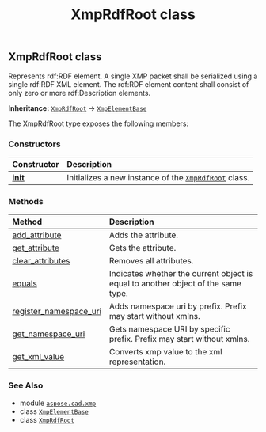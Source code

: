 ﻿---
title: XmpRdfRoot class
second_title: Aspose.CAD for Python via .NET API References
description: 
type: docs
weight: 120
url: /aspose.cad.xmp/xmprdfroot/
is_root: false
---

## XmpRdfRoot class

Represents rdf:RDF element.
A single XMP packet shall be serialized using a single rdf:RDF XML element. The rdf:RDF element content shall consist of only zero or more rdf:Description elements.



**Inheritance:** [`XmpRdfRoot`](/cad/python-net/aspose.cad.xmp/xmprdfroot) → 
[`XmpElementBase`](/cad/python-net/aspose.cad.xmp/xmpelementbase)



The XmpRdfRoot type exposes the following members:

### Constructors
| Constructor | Description |
| :- | :- |
| [__init__](/cad/python-net/aspose.cad.xmp/xmprdfroot/__init__/#) | Initializes a new instance of the [`XmpRdfRoot`](/cad/python-net/aspose.cad.xmp/xmprdfroot) class. |


### Methods
| Method | Description |
| :- | :- |
| [add_attribute](/cad/python-net/aspose.cad.xmp/xmprdfroot/add_attribute/#str-str) | Adds the attribute. |
| [get_attribute](/cad/python-net/aspose.cad.xmp/xmprdfroot/get_attribute/#str) | Gets the attribute. |
| [clear_attributes](/cad/python-net/aspose.cad.xmp/xmprdfroot/clear_attributes/#) | Removes all attributes. |
| [equals](/cad/python-net/aspose.cad.xmp/xmprdfroot/equals/#aspose.cad.xmp.XmpElementBase) | Indicates whether the current object is equal to another object of the same type. |
| [register_namespace_uri](/cad/python-net/aspose.cad.xmp/xmprdfroot/register_namespace_uri/#str-str) | Adds namespace uri by prefix. Prefix may start without xmlns. |
| [get_namespace_uri](/cad/python-net/aspose.cad.xmp/xmprdfroot/get_namespace_uri/#str) | Gets namespace URI by specific prefix. Prefix may start without xmlns. |
| [get_xml_value](/cad/python-net/aspose.cad.xmp/xmprdfroot/get_xml_value/#) | Converts xmp value to the xml representation. |



### See Also
* module [`aspose.cad.xmp`](..)
* class [`XmpElementBase`](/cad/python-net/aspose.cad.xmp/xmpelementbase)
* class [`XmpRdfRoot`](/cad/python-net/aspose.cad.xmp/xmprdfroot)
